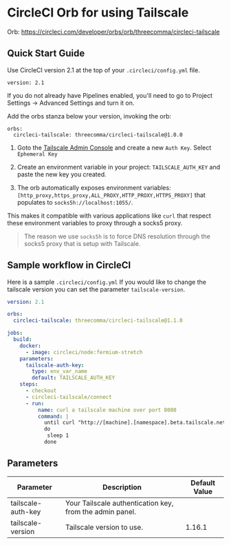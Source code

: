# CircleCI Orb for using Tailscale

Orb: https://circleci.com/developer/orbs/orb/threecomma/circleci-tailscale

## Quick Start Guide

Use CircleCI version 2.1 at the top of your `.circleci/config.yml` file.

```
version: 2.1
```

If you do not already have Pipelines enabled, you'll need to go to Project Settings -> Advanced Settings and turn it on.

Add the orbs stanza below your version, invoking the orb:

```
orbs:
  circleci-tailscale: threecomma/circleci-tailscale@1.0.0
```

1. Goto the [Tailscale Admin Console](https://login.tailscale.com/admin/settings/authkeys) and create a new `Auth Key`. Select `Ephemeral Key`

2. Create an environment variable in your project: `TAILSCALE_AUTH_KEY` and paste the new key you created.

3. The orb automatically exposes environment variables: `[http_proxy,https_proxy,ALL_PROXY,HTTP_PROXY,HTTPS_PROXY]` that populates to `socks5h://localhost:1055/`.

This makes it compatible with various applications like `curl` that respect these environment variables to proxy through a socks5 proxy.

> The reason we use `socks5h` is to force DNS resolution through the socks5 proxy that is setup with Tailscale.

## Sample workflow in CircleCI

Here is a sample `.circleci/config.yml`
If you would like to change the tailscale version you can set the parameter `tailscale-version`.

```yaml
version: 2.1

orbs:
  circleci-tailscale: threecomma/circleci-tailscale@1.1.0

jobs:
  build:
    docker:
      - image: circleci/node:fermium-stretch
    parameters:
      tailscale-auth-key:
        type: env_var_name
        default: TAILSCALE_AUTH_KEY
    steps:
      - checkout
      - circleci-tailscale/connect
      - run:
          name: curl a tailscale machine over port 8080
          command: |
            until curl "http://[machine].[namespace].beta.tailscale.net:8080/"
            do
             sleep 1
            done
```

## Parameters

| Parameter          | Description                                              | Default Value |
| ------------------ | -------------------------------------------------------- | ------------- |
| tailscale-auth-key | Your Tailscale authentication key, from the admin panel. |               |
| tailscale-version  | Tailscale version to use.                                | 1.16.1        |
